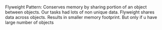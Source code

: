 Flyweight Pattern:
Conserves memory by sharing portion of an object between objects.
Our tasks had lots of non unique data.
Flyweight shares data across objects.
Results in smaller memory footprint.
But only if u have large number of objects